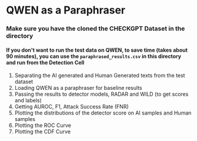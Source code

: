 # QWEN as a Paraphraser
### Make sure you have the cloned the CHECKGPT Dataset in the directory
#### If you don't want to run the test data on QWEN, to save time (takes about 90 minutes), you can use the `paraphrased_results.csv` in this directory and run from the Detection Cell
1. Separating the AI generated and Human Generated texts from the test dataset
2. Loading QWEN as a paraphraser for baseline results
3. Passing the results to detector models, RADAR and WILD (to get scores and labels)
5. Getting AUROC, F1, Attack Success Rate (FNR)
6. Plotting the distributions of the detector score on AI samples and Human samples
7. Plotting the ROC Curve
8. Plotting the CDF Curve
